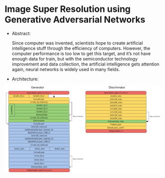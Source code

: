 # Image Super Resolution using Generative Adversarial Networks

* Abstract:

    Since computer was invented, scientists hope to create artificial intelligence stuff through the efficiency of computers. However, the computer performance is too low to get this target, and it’s not have enough data for train, but with the semiconductor technology improvement and data collection, the artificial intelligence gets attention again, neural networks is widely used in many fields.

* Architecture:

![Alt text](/img/ESRGAN2m.png)


